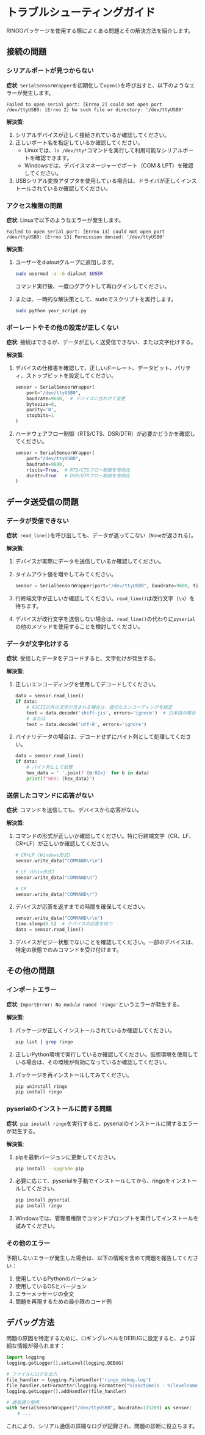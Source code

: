 # トラブルシューティングガイド

RINGOパッケージを使用する際によくある問題とその解決方法を紹介します。

## 接続の問題

### シリアルポートが見つからない

**症状**: `SerialSensorWrapper`を初期化して`open()`を呼び出すと、以下のようなエラーが発生します。

```
Failed to open serial port: [Errno 2] could not open port /dev/ttyUSB0: [Errno 2] No such file or directory: '/dev/ttyUSB0'
```

**解決策**:

1. シリアルデバイスが正しく接続されているか確認してください。
2. 正しいポート名を指定しているか確認してください。
   - Linuxでは、`ls /dev/tty*`コマンドを実行して利用可能なシリアルポートを確認できます。
   - Windowsでは、デバイスマネージャーでポート（COM & LPT）を確認してください。
3. USBシリアル変換アダプタを使用している場合は、ドライバが正しくインストールされているか確認してください。

### アクセス権限の問題

**症状**: Linuxで以下のようなエラーが発生します。

```
Failed to open serial port: [Errno 13] could not open port /dev/ttyUSB0: [Errno 13] Permission denied: '/dev/ttyUSB0'
```

**解決策**:

1. ユーザーをdialoutグループに追加します。

   ```bash
   sudo usermod -a -G dialout $USER
   ```

   コマンド実行後、一度ログアウトして再ログインしてください。

2. または、一時的な解決策として、sudoでスクリプトを実行します。

   ```bash
   sudo python your_script.py
   ```

### ボーレートやその他の設定が正しくない

**症状**: 接続はできるが、データが正しく送受信できない、または文字化けする。

**解決策**:

1. デバイスの仕様書を確認して、正しいボーレート、データビット、パリティ、ストップビットを設定してください。

   ```python
   sensor = SerialSensorWrapper(
       port="/dev/ttyUSB0",
       baudrate=9600,  # デバイスに合わせて変更
       bytesize=8,
       parity='N',
       stopbits=1
   )
   ```

2. ハードウェアフロー制御（RTS/CTS、DSR/DTR）が必要かどうかを確認してください。

   ```python
   sensor = SerialSensorWrapper(
       port="/dev/ttyUSB0",
       baudrate=9600,
       rtscts=True,  # RTS/CTSフロー制御を有効化
       dsrdtr=True   # DSR/DTRフロー制御を有効化
   )
   ```

## データ送受信の問題

### データが受信できない

**症状**: `read_line()`を呼び出しても、データが返ってこない（`None`が返される）。

**解決策**:

1. デバイスが実際にデータを送信しているか確認してください。
2. タイムアウト値を増やしてみてください。

   ```python
   sensor = SerialSensorWrapper(port="/dev/ttyUSB0", baudrate=9600, timeout=5)
   ```

3. 行終端文字が正しいか確認してください。`read_line()`は改行文字（`\n`）を待ちます。
4. デバイスが改行文字を送信しない場合は、`read_line()`の代わりに`pyserial`の他のメソッドを使用することを検討してください。

### データが文字化けする

**症状**: 受信したデータをデコードすると、文字化けが発生する。

**解決策**:

1. 正しいエンコーディングを使用してデコードしてください。

   ```python
   data = sensor.read_line()
   if data:
       # ASCII以外の文字が含まれる場合は、適切なエンコーディングを指定
       text = data.decode('shift-jis', errors='ignore')  # 日本語の場合
       # または
       text = data.decode('utf-8', errors='ignore')
   ```

2. バイナリデータの場合は、デコードせずにバイト列として処理してください。

   ```python
   data = sensor.read_line()
   if data:
       # バイト列として処理
       hex_data = ' '.join(f'{b:02x}' for b in data)
       print(f"HEX: {hex_data}")
   ```

### 送信したコマンドに応答がない

**症状**: コマンドを送信しても、デバイスから応答がない。

**解決策**:

1. コマンドの形式が正しいか確認してください。特に行終端文字（CR、LF、CR+LF）が正しいか確認してください。

   ```python
   # CR+LF (Windows形式)
   sensor.write_data("COMMAND\r\n")
   
   # LF (Unix形式)
   sensor.write_data("COMMAND\n")
   
   # CR
   sensor.write_data("COMMAND\r")
   ```

2. デバイスが応答を返すまでの時間を確保してください。

   ```python
   sensor.write_data("COMMAND\r\n")
   time.sleep(0.5)  # デバイスの応答を待つ
   data = sensor.read_line()
   ```

3. デバイスがビジー状態でないことを確認してください。一部のデバイスは、特定の状態でのみコマンドを受け付けます。

## その他の問題

### インポートエラー

**症状**: `ImportError: No module named 'ringo'`というエラーが発生する。

**解決策**:

1. パッケージが正しくインストールされているか確認してください。

   ```bash
   pip list | grep ringo
   ```

2. 正しいPython環境で実行しているか確認してください。仮想環境を使用している場合は、その環境が有効になっているか確認してください。

3. パッケージを再インストールしてみてください。

   ```bash
   pip uninstall ringo
   pip install ringo
   ```

### pyserialのインストールに関する問題

**症状**: `pip install ringo`を実行すると、pyserialのインストールに関するエラーが発生する。

**解決策**:

1. pipを最新バージョンに更新してください。

   ```bash
   pip install --upgrade pip
   ```

2. 必要に応じて、pyserialを手動でインストールしてから、ringoをインストールしてください。

   ```bash
   pip install pyserial
   pip install ringo
   ```

3. Windowsでは、管理者権限でコマンドプロンプトを実行してインストールを試みてください。

### その他のエラー

予期しないエラーが発生した場合は、以下の情報を含めて問題を報告してください：

1. 使用しているPythonのバージョン
2. 使用しているOSとバージョン
3. エラーメッセージの全文
4. 問題を再現するための最小限のコード例

## デバッグ方法

問題の原因を特定するために、ロギングレベルをDEBUGに設定すると、より詳細な情報が得られます：

```python
import logging
logging.getLogger().setLevel(logging.DEBUG)

# ファイルにログを出力
file_handler = logging.FileHandler('ringo_debug.log')
file_handler.setFormatter(logging.Formatter("%(asctime)s - %(levelname)s - %(message)s"))
logging.getLogger().addHandler(file_handler)

# 通常通り使用
with SerialSensorWrapper("/dev/ttyUSB0", baudrate=115200) as sensor:
    # ...
```

これにより、シリアル通信の詳細なログが記録され、問題の診断に役立ちます。
